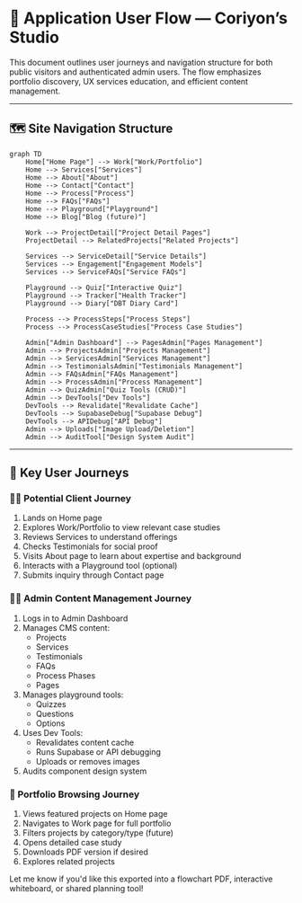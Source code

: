 # 🧭 Application User Flow — Coriyon’s Studio

This document outlines user journeys and navigation structure for both public visitors and authenticated admin users. The flow emphasizes portfolio discovery, UX services education, and efficient content management.

---

## 🗺️ Site Navigation Structure

```mermaid
graph TD
    Home["Home Page"] --> Work["Work/Portfolio"]
    Home --> Services["Services"]
    Home --> About["About"]
    Home --> Contact["Contact"]
    Home --> Process["Process"]
    Home --> FAQs["FAQs"]
    Home --> Playground["Playground"]
    Home --> Blog["Blog (future)"]

    Work --> ProjectDetail["Project Detail Pages"]
    ProjectDetail --> RelatedProjects["Related Projects"]

    Services --> ServiceDetail["Service Details"]
    Services --> Engagement["Engagement Models"]
    Services --> ServiceFAQs["Service FAQs"]

    Playground --> Quiz["Interactive Quiz"]
    Playground --> Tracker["Health Tracker"]
    Playground --> Diary["DBT Diary Card"]

    Process --> ProcessSteps["Process Steps"]
    Process --> ProcessCaseStudies["Process Case Studies"]

    Admin["Admin Dashboard"] --> PagesAdmin["Pages Management"]
    Admin --> ProjectsAdmin["Projects Management"]
    Admin --> ServicesAdmin["Services Management"]
    Admin --> TestimonialsAdmin["Testimonials Management"]
    Admin --> FAQsAdmin["FAQs Management"]
    Admin --> ProcessAdmin["Process Management"]
    Admin --> QuizAdmin["Quiz Tools (CRUD)"]
    Admin --> DevTools["Dev Tools"]
    DevTools --> Revalidate["Revalidate Cache"]
    DevTools --> SupabaseDebug["Supabase Debug"]
    DevTools --> APIDebug["API Debug"]
    Admin --> Uploads["Image Upload/Deletion"]
    Admin --> AuditTool["Design System Audit"]
```

---

## 👤 Key User Journeys

### 🧑‍💼 Potential Client Journey
1. Lands on Home page
2. Explores Work/Portfolio to view relevant case studies
3. Reviews Services to understand offerings
4. Checks Testimonials for social proof
5. Visits About page to learn about expertise and background
6. Interacts with a Playground tool (optional)
7. Submits inquiry through Contact page

### 🧑‍💻 Admin Content Management Journey
1. Logs in to Admin Dashboard
2. Manages CMS content:
    - Projects
    - Services
    - Testimonials
    - FAQs
    - Process Phases
    - Pages
3. Manages playground tools:
    - Quizzes
    - Questions
    - Options
4. Uses Dev Tools:
    - Revalidates content cache
    - Runs Supabase or API debugging
    - Uploads or removes images
5. Audits component design system

### 🧭 Portfolio Browsing Journey
1. Views featured projects on Home page
2. Navigates to Work page for full portfolio
3. Filters projects by category/type (future)
4. Opens detailed case study
5. Downloads PDF version if desired
6. Explores related projects

Let me know if you'd like this exported into a flowchart PDF, interactive whiteboard, or shared planning tool!
